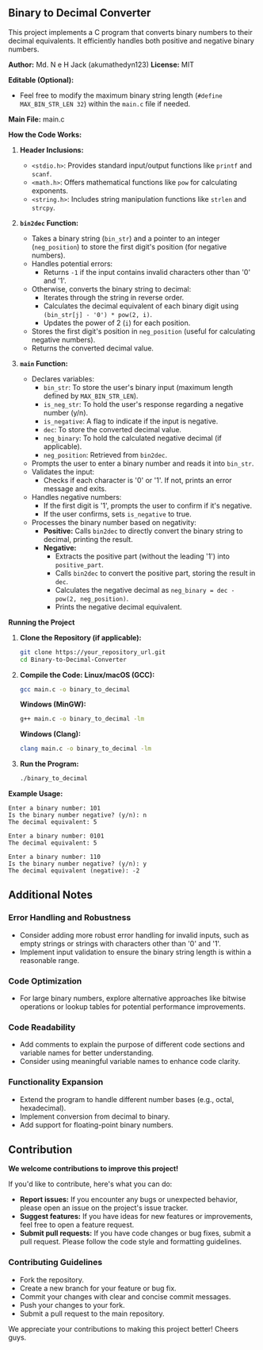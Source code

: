## Binary to Decimal Converter

This project implements a C program that converts binary numbers to their decimal equivalents. It efficiently handles both positive and negative binary numbers.

**Author:** Md. N e H Jack (akumathedyn123)
**License:** MIT

**Editable (Optional):**

* Feel free to modify the maximum binary string length (`#define MAX_BIN_STR_LEN 32`) within the `main.c` file if needed.

**Main File:** main.c

**How the Code Works:**

1. **Header Inclusions:**
   - `<stdio.h>`: Provides standard input/output functions like `printf` and `scanf`.
   - `<math.h>`: Offers mathematical functions like `pow` for calculating exponents.
   - `<string.h>`: Includes string manipulation functions like `strlen` and `strcpy`.

2. **`bin2dec` Function:**
   - Takes a binary string (`bin_str`) and a pointer to an integer (`neg_position`) to store the first digit's position (for negative numbers).
   - Handles potential errors:
     - Returns `-1` if the input contains invalid characters other than '0' and '1'.
   - Otherwise, converts the binary string to decimal:
     - Iterates through the string in reverse order.
     - Calculates the decimal equivalent of each binary digit using `(bin_str[j] - '0') * pow(2, i)`.
     - Updates the power of 2 (`i`) for each position.
   - Stores the first digit's position in `neg_position` (useful for calculating negative numbers).
   - Returns the converted decimal value.

3. **`main` Function:**
   - Declares variables:
     - `bin_str`: To store the user's binary input (maximum length defined by `MAX_BIN_STR_LEN`).
     - `is_neg_str`: To hold the user's response regarding a negative number (y/n).
     - `is_negative`: A flag to indicate if the input is negative.
     - `dec`: To store the converted decimal value.
     - `neg_binary`: To hold the calculated negative decimal (if applicable).
     - `neg_position`: Retrieved from `bin2dec`.
   - Prompts the user to enter a binary number and reads it into `bin_str`.
   - Validates the input:
     - Checks if each character is '0' or '1'. If not, prints an error message and exits.
   - Handles negative numbers:
     - If the first digit is '1', prompts the user to confirm if it's negative.
     - If the user confirms, sets `is_negative` to true.
   - Processes the binary number based on negativity:
     - **Positive:** Calls `bin2dec` to directly convert the binary string to decimal, printing the result.
     - **Negative:**
       - Extracts the positive part (without the leading '1') into `positive_part`.
       - Calls `bin2dec` to convert the positive part, storing the result in `dec`.
       - Calculates the negative decimal as `neg_binary = dec - pow(2, neg_position)`.
       - Prints the negative decimal equivalent.

**Running the Project**

1. **Clone the Repository (if applicable):**
   ```bash
   git clone https://your_repository_url.git
   cd Binary-to-Decimal-Converter
   ```

2. **Compile the Code:**
   **Linux/macOS (GCC):**
   ```bash
   gcc main.c -o binary_to_decimal
   ```
   **Windows (MinGW):**
   ```bash
   g++ main.c -o binary_to_decimal -lm
   ```
   **Windows (Clang):**
   ```bash
   clang main.c -o binary_to_decimal -lm
   ```

3. **Run the Program:**
   ```bash
   ./binary_to_decimal
   ```

**Example Usage:**

```
Enter a binary number: 101
Is the binary number negative? (y/n): n
The decimal equivalent: 5

Enter a binary number: 0101
The decimal equivalent: 5

Enter a binary number: 110
Is the binary number negative? (y/n): y
The decimal equivalent (negative): -2
```

## Additional Notes

### Error Handling and Robustness
* Consider adding more robust error handling for invalid inputs, such as empty strings or strings with characters other than '0' and '1'.
* Implement input validation to ensure the binary string length is within a reasonable range.

### Code Optimization
* For large binary numbers, explore alternative approaches like bitwise operations or lookup tables for potential performance improvements.

### Code Readability
* Add comments to explain the purpose of different code sections and variable names for better understanding.
* Consider using meaningful variable names to enhance code clarity.

### Functionality Expansion
* Extend the program to handle different number bases (e.g., octal, hexadecimal).
* Implement conversion from decimal to binary.
* Add support for floating-point binary numbers.


## Contribution

**We welcome contributions to improve this project!**

If you'd like to contribute, here's what you can do:

* **Report issues:** If you encounter any bugs or unexpected behavior, please open an issue on the project's issue tracker.
* **Suggest features:** If you have ideas for new features or improvements, feel free to open a feature request.
* **Submit pull requests:** If you have code changes or bug fixes, submit a pull request. Please follow the code style and formatting guidelines.

### Contributing Guidelines

* Fork the repository.
* Create a new branch for your feature or bug fix.
* Commit your changes with clear and concise commit messages.
* Push your changes to your fork.
* Submit a pull request to the main repository.

We appreciate your contributions to making this project better! Cheers guys.
